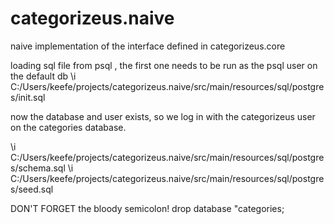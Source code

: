 # categorizeus.naive
naive implementation of the interface defined in categorizeus.core

loading sql file from psql , the first one needs to be run as the psql user on the default db
\i C:/Users/keefe/projects/categorizeus.naive/src/main/resources/sql/postgres/init.sql

now the database and user exists, so we log in with the categorizeus user on the categories database. 

\i C:/Users/keefe/projects/categorizeus.naive/src/main/resources/sql/postgres/schema.sql
\i C:/Users/keefe/projects/categorizeus.naive/src/main/resources/sql/postgres/seed.sql

DON'T FORGET the bloody semicolon! 
drop database "categories;
